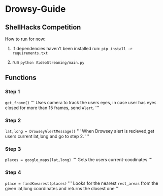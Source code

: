 # Drowsy-Guide

## ShellHacks Competition


How to run for now:

1. If dependencies haven't been installed run:
```pip install -r requirements.txt```

2. run
```python VideoStreaming/main.py```




## Functions

### Step 1
```get_frame()```
'''
Uses camera to track the users eyes, in case user has eyes closed for more than 15 frames, send ```Alert```.
'''
### Step 2
```lat,long = DrowseyAlertMessage()```
'''
When Drowsey alert is recieved,get users current lat,long and go to step 2.
'''

### Step 3 
 ```places = google_maps(lat,long)``` 
 ''' Gets the users current-coodinates
 '''

### Step 4
 ```place = findKnearest(places)```
  '''
 Looks for the nearest ```rest_areas``` from the given lat,long coordinates and returns the closest one
 '''


